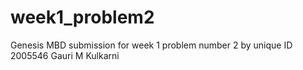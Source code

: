 # week1_problem2
Genesis MBD submission for week 1 problem number 2 by unique ID 2005546 Gauri M Kulkarni
